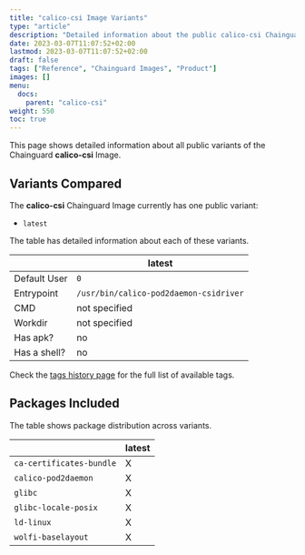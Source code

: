 ```yaml
---
title: "calico-csi Image Variants"
type: "article"
description: "Detailed information about the public calico-csi Chainguard Image variants"
date: 2023-03-07T11:07:52+02:00
lastmod: 2023-03-07T11:07:52+02:00
draft: false
tags: ["Reference", "Chainguard Images", "Product"]
images: []
menu:
  docs:
    parent: "calico-csi"
weight: 550
toc: true
---
```


This page shows detailed information about all public variants of the Chainguard **calico-csi** Image.

## Variants Compared
The **calico-csi** Chainguard Image currently has one public variant: 

- `latest`

The table has detailed information about each of these variants.

|              | latest                                 |
|--------------|----------------------------------------|
| Default User | `0`                                    |
| Entrypoint   | `/usr/bin/calico-pod2daemon-csidriver` |
| CMD          | not specified                          |
| Workdir      | not specified                          |
| Has apk?     | no                                     |
| Has a shell? | no                                     |

Check the [tags history page](/chainguard/chainguard-images/reference/calico-csi/tags_history/) for the full list of available tags.

## Packages Included
The table shows package distribution across variants.

|                          | latest |
|--------------------------|--------|
| `ca-certificates-bundle` | X      |
| `calico-pod2daemon`      | X      |
| `glibc`                  | X      |
| `glibc-locale-posix`     | X      |
| `ld-linux`               | X      |
| `wolfi-baselayout`       | X      |
